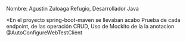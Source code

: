 Nombre: Agustin Zuloaga Refugio, Desarrollador Java


*En el proyecto spring-boot-maven se llevaban acabo Prueba de cada endpoint, de las operación CRUD, Uso de Mockito
de la la anotacion @AutoConfigureWebTestClient 



